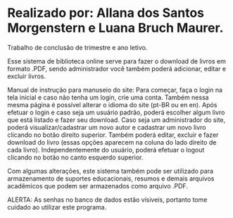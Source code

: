 # Realizado por: Allana dos Santos Morgenstern e Luana Bruch Maurer.
Trabalho de conclusão de trimestre e ano letivo.

Esse sistema de biblioteca online serve para fazer o download de livros em formato .PDF, sendo administrador você também poderá adicionar, editar e excluir livros. 

Manual de instrução para manuseio do site: Para começar, faça o login na tela inicial e caso não tenha um login, crie uma conta. Também nessa mesma página é possível alterar o idioma do site (pt-BR ou en en). Após efetuar o login e caso seja um usuário padrão, poderá escolher algum livro que está listado e fazer seu download. Caso seja um administrador do site, poderá visualizar/cadastrar um novo autor e cadastrar um novo livro clicando no botão direito superior. Também poderá editar, excluir e fazer download do livro (essas opções aparecem na coluna do lado direito de cada livro). Independentemente do usuário, poderá efetuar o logout clicando no botão no canto esquerdo superior.

Com algumas alterações, este sistema também pode ser utilizado para armazenamento de suportes educacionais, resumos e demais arquivos acadêmicos que podem ser armazenados como arquivo .PDF.

ALERTA: As senhas no banco de dados estão vísiveis, portanto tome cuidado ao utilizar este programa.
